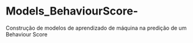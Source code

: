 # Models_BehaviourScore-
Construção de modelos de aprendizado de máquina na predição de um Behaviour Score
